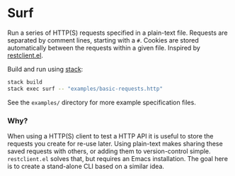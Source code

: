 # Surf

Run a series of HTTP(S) requests specified in a plain-text file. Requests are
separated by comment lines, starting with a `#`. Cookies are stored
automatically between the requests within a given file. Inspired by
[restclient.el](https://github.com/pashky/restclient.el).

Build and run using [stack](https://docs.haskellstack.org/en/stable/README/):
```sh
stack build
stack exec surf -- "examples/basic-requests.http"
```

See the `examples/` directory for more example specification files.

### Why?

When using a HTTP(S) client to test a HTTP API it is useful to store the
requests you create for re-use later. Using plain-text makes sharing these
saved requests with others, or adding them to version-control simple.
`restclient.el` solves that, but requires an Emacs installation. The goal here
is to create a stand-alone CLI based on a similar idea.
